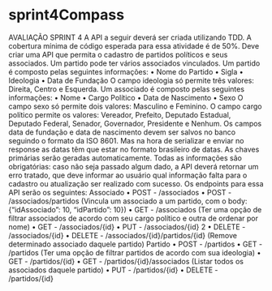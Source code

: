 # sprint4Compass

AVALIAÇÃO SPRINT 4
A API a seguir deverá ser criada utilizando TDD. A cobertura mínima de código esperada para
essa atividade é de 50%.
Deve criar uma API que permita o cadastro de partidos políticos e seus associados. Um partido
pode ter vários associados vinculados. Um partido é composto pelas seguintes informações:
• Nome do Partido
• Sigla
• Ideologia
• Data de Fundação
O campo ideologia só permite três valores: Direita, Centro e Esquerda.
Um associado é composto pelas seguintes informações:
• Nome
• Cargo Político
• Data de Nascimento
• Sexo
O campo sexo só permite dois valores: Masculino e Feminino. O campo cargo político permite
os valores: Vereador, Prefeito, Deputado Estadual, Deputado Federal, Senador, Governador, Presidente
e Nenhum.
Os campos data de fundação e data de nascimento devem ser salvos no banco seguindo o
formato da ISO 8601. Mas na hora de serializar e enviar no response as datas têm que estar no formato
brasileiro de datas.
As chaves primárias serão geradas automaticamente. Todas as informações são obrigatórias:
caso não seja passado algum dado, a API deverá retornar um erro tratado, que deve informar ao usuário
qual informação falta para o cadastro ou atualização ser realizado com sucesso.
Os endpoints para essa API serão os seguintes:
Associado
• POST - /associados
• POST - /associados/partidos (Vincula um associado a um partido, com o body: {“idAssociado”:
10, “idPartido”: 10})
• GET - /associados (Ter uma opção de filtrar associados de acordo com seu cargo político e
outra de ordenar por nome)
• GET - /associados/{id}
• PUT - /associados/{id}
2
• DELETE - /associados/{id}
• DELETE - /associados/{id}/partidos/{id} (Remove determinado associado daquele partido)
Partido
• POST - /partidos
• GET - /partidos (Ter uma opção de filtrar partidos de acordo com sua ideologia)
• GET - /partidos/{id}
• GET - /partidos/{id}/associados (Listar todos os associados daquele partido)
• PUT - /partidos/{id}
• DELETE - /partidos/{id}

